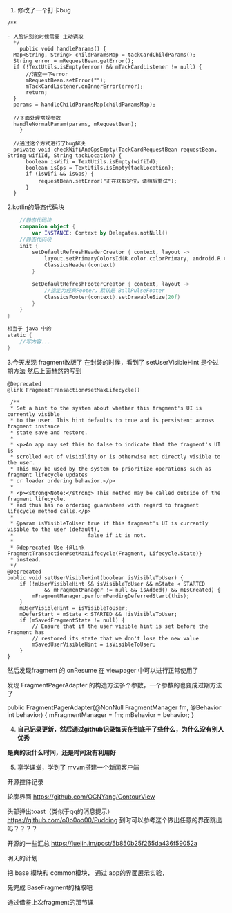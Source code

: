 
1. 修改了一个打卡bug

  ```
  /**
  
  - 人脸识别的时候需要 主动调取
    */
      public void handleParams() {
    Map<String, String> childParamsMap = tackCardChildParams();
    String error = mRequestBean.getError();
    if (!TextUtils.isEmpty(error) && mTackCardListener != null) {
        //清空一下error
        mRequestBean.setError("");
        mTackCardListener.onInnerError(error);
        return;
    }
    params = handleChildParamsMap(childParamsMap);
  
    //下面处理常规参数
    handleNormalParam(params, mRequestBean);
      }
  
    //通过这个方式进行了bug解决
    private void checkWifiAndGpsEmpty(TackCardRequestBean requestBean, String wifiId, String tackLocation) {
        boolean isWifi = TextUtils.isEmpty(wifiId);
        boolean isGps = TextUtils.isEmpty(tackLocation);
        if (isWifi && isGps) {
            requestBean.setError("正在获取定位，请稍后重试");
        }
    }
  ```

  

2.kotlin的静态代码块
	

```kotlin
    //静态代码块
    companion object {
        var INSTANCE: Context by Delegates.notNull()
    //静态代码块
    init {
        setDefaultRefreshHeaderCreator { context, layout ->
            layout.setPrimaryColorsId(R.color.colorPrimary, android.R.color.white)
            ClassicsHeader(context)
        }

        setDefaultRefreshFooterCreator { context, layout ->
            //指定为经典Footer，默认是 BallPulseFooter
            ClassicsFooter(context).setDrawableSize(20f)
        }
    }
}

相当于 java 中的
static {
	//写内容...
}
```

3.今天发现 fragment改版了
	在封装的时候，看到了 setUserVisibleHint 是个过期方法
	然后上面赫然的写到

	@Deprecated
	@link FragmentTransaction#setMaxLifecycle()
	
	 /**
	 * Set a hint to the system about whether this fragment's UI is currently visible
	 * to the user. This hint defaults to true and is persistent across fragment instance
	 * state save and restore.
	 *
	 * <p>An app may set this to false to indicate that the fragment's UI is
	 * scrolled out of visibility or is otherwise not directly visible to the user.
	 * This may be used by the system to prioritize operations such as fragment lifecycle updates
	 * or loader ordering behavior.</p>
	 *
	 * <p><strong>Note:</strong> This method may be called outside of the fragment lifecycle.
	 * and thus has no ordering guarantees with regard to fragment lifecycle method calls.</p>
	 *
	 * @param isVisibleToUser true if this fragment's UI is currently visible to the user (default),
	 *                        false if it is not.
	 *
	 * @deprecated Use {@link FragmentTransaction#setMaxLifecycle(Fragment, Lifecycle.State)}
	 * instead.
	 */
	@Deprecated
	public void setUserVisibleHint(boolean isVisibleToUser) {
	    if (!mUserVisibleHint && isVisibleToUser && mState < STARTED
	            && mFragmentManager != null && isAdded() && mIsCreated) {
	        mFragmentManager.performPendingDeferredStart(this);
	    }
	    mUserVisibleHint = isVisibleToUser;
	    mDeferStart = mState < STARTED && !isVisibleToUser;
	    if (mSavedFragmentState != null) {
	        // Ensure that if the user visible hint is set before the Fragment has
	        // restored its state that we don't lose the new value
	        mSavedUserVisibleHint = isVisibleToUser;
	    }
	}

   然后发现fragment 的 onResume 在 viewpager 中可以进行正常使用了

   发现 FragmentPagerAdapter 的构造方法多个参数，一个参数的也变成过期方法了

   public FragmentPagerAdapter(@NonNull FragmentManager fm,
            @Behavior int behavior) {
        mFragmentManager = fm;
        mBehavior = behavior;
    }

4. **自己记录更新，然后通过github记录每天在到底干了些什么，为什么没有别人优秀**

**是真的没什么时间，还是时间没有利用好**

5. 享学课堂，学到了 mvvm搭建一个新闻客户端

   




开源控件记录

轮廓界面 
https://github.com/OCNYang/ContourView

头部弹出toast（类似于qq的消息提示）
https://github.com/o0o0oo00/Pudding
到时可以参考这个做出任意的界面跳出吗？？？？


开源的一些汇总 
https://juejin.im/post/5b850b25f265da436f59052a





明天的计划

把  base 模块和 common模块， 通过 app的界面展示实验，

先完成 BaseFragment的抽取吧

通过借鉴上次fragment的那节课

